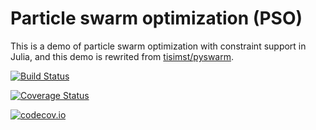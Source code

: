 # Particle swarm optimization (PSO)

This is a demo of particle swarm optimization with constraint support in Julia, and this demo is rewrited from [tisimst/pyswarm](https://github.com/tisimst/pyswarm/).

[![Build Status](https://travis-ci.org/yuehhua/PSO.jl.svg?branch=master)](https://travis-ci.org/yuehhua/PSO.jl)

[![Coverage Status](https://coveralls.io/repos/yuehhua/PSO.jl/badge.svg?branch=master&service=github)](https://coveralls.io/github/yuehhua/PSO.jl?branch=master)

[![codecov.io](http://codecov.io/github/yuehhua/PSO.jl/coverage.svg?branch=master)](http://codecov.io/github/yuehhua/PSO.jl?branch=master)
